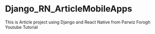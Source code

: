# Django_RN_ArticleMobileApps
This is Article project using Django and React Native from Parwiz Forogh Youtube Tutorial
